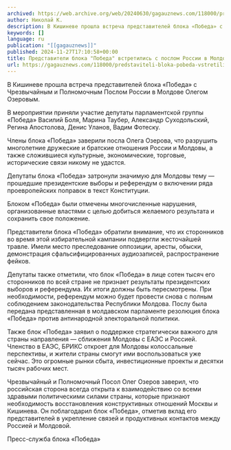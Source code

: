 ```yaml
---
archived: https://web.archive.org/web/20240630/gagauznews.com/118000/predstaviteli-bloka-pobeda-vstretilis-s-poslom-rossii-v-moldove.html
author: Николай К.
description: В Кишиневе прошла встреча представителей блока «Победа» с Чрезвычайным и Полномочным Послом России в Молдове Олегом Озеровым. В мероприятии приняли участие депутаты парламентской группы «Победа» Василий Боля, Марина Таубер, Александр Суходольский, Регина Апостолова, Денис Уланов, Вадим Фотеску. Члены блока «Победа» заверили посла Олега Озерова, что разрушить многолетние дружеские и братские отношения России и Молдовы, а также сложившиеся культурные, экономические, торговые, исторические связи никому не удастся. Депутаты блока «Победа» затронули значимую для Молдовы тему — прошедшие президентские выборы и референдум о включении ряда проевропейских поправок в текст Конституции. Блоком «Победа» были отмечены многочисленные нарушения, организованные властями с целью добиться желаемого результата […]
keywords: []
language: ru
publication: "[[gagauznews]]"
published: 2024-11-27T17:10:58+00:00
title: Представители блока "Победа" встретились с послом России в Молдове
url: https://gagauznews.com/118000/predstaviteli-bloka-pobeda-vstretilis-s-poslom-rossii-v-moldove.html
---
```


В Кишиневе прошла встреча представителей блока «Победа» с Чрезвычайным и Полномочным Послом России в Молдове Олегом Озеровым.

В мероприятии приняли участие депутаты парламентской группы «Победа» Василий Боля, Марина Таубер, Александр Суходольский, Регина Апостолова, Денис Уланов, Вадим Фотеску.

Члены блока «Победа» заверили посла Олега Озерова, что разрушить многолетние дружеские и братские отношения России и Молдовы, а также сложившиеся культурные, экономические, торговые, исторические связи никому не удастся.

Депутаты блока «Победа» затронули значимую для Молдовы тему — прошедшие президентские выборы и референдум о включении ряда проевропейских поправок в текст Конституции.

Блоком «Победа» были отмечены многочисленные нарушения, организованные властями с целью добиться желаемого результата и сохранить свое положение.

Представители блока «Победа» обратили внимание, что их сторонников во время этой избирательной кампании подвергли жесточайшей травле. Имели место преследование оппозиции, аресты, обыски, демонстрация сфальсифицированных аудиозаписей, распространение фейков.

Депутаты также отметили, что блок «Победа» в лице сотен тысяч его сторонников по всей стране не признает результаты президентских выборов и референдума. Их итоги должны быть пересмотрены. При необходимости, референдум можно будет провести снова с полным соблюдением законодательства Республики Молдова. Послу была передана представленная в молдавском парламенте резолюция блока «Победа» против антинародной электоральной политики.

Также блок «Победа» заявил о поддержке стратегически важного для страны направления — сближения Молдовы с ЕАЭС и Россией. Членство в ЕАЭС, БРИКС откроет для Молдовы колоссальные перспективы, и жители страны смогут ими воспользоваться уже сейчас. Это огромные рынки сбыта, инвестиционные проекты и десятки тысяч рабочих мест.

Чрезвычайный и Полномочный Посол Олег Озеров заверил, что российская сторона всегда открыта к взаимодействию со всеми здравыми политическими силами страны, которые признают необходимость восстановления конструктивных отношений Москвы и Кишинева. Он поблагодарил блок «Победа», отметив вклад его представителей в укрепление связей и продуктивных контактов между Россией и Молдовой.

Пресс-служба блока «Победа»